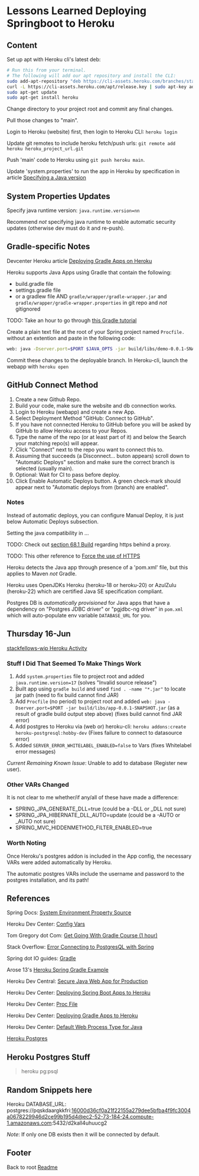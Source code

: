 # Lessons Learned Deploying Springboot to Heroku

## Content

Set up apt with Heroku cli's latest deb:

```sh
# Run this from your terminal.
# The following will add our apt repository and install the CLI:
sudo add-apt-repository "deb https://cli-assets.heroku.com/branches/stable/apt ./"
curl -L https://cli-assets.heroku.com/apt/release.key | sudo apt-key add -
sudo apt-get update
sudo apt-get install heroku
```

Change directory to your project root and commit any final changes.

Pull those changes to "main".

Login to Heroku (website) first, then login to Heroku CLI: `heroku login`

Update git remotes to include heroku fetch/push urls: `git remote add heroku heroku_project_url.git`

Push 'main' code to Heroku using `git push heroku main`.

Update 'system.properties' to run the app in Heroku by specification in article [Specifying a Java version](https://devcenter.heroku.com/articles/java-support#specifying-a-java-version)

## System Properties Updates

Specify java runtime version: `java.runtime.version=nn`

Recommend *not* specifying java runtime to enable automatic security updates (otherwise dev must do it and re-push).

## Gradle-specific Notes

Devcenter Heroku article [Deploying Gradle Apps on Heroku](https://devcenter.heroku.com/articles/deploying-gradle-apps-on-heroku)

Heroku supports Java Apps using Gradle that contain the following:

- build.gradle file
- settings.gradle file
- or a gradlew file AND `gradle/wrapper/gradle-wrapper.jar` and `gradle/wrapper/gradle-wrapper.properties` in git repo and *not* gitignored

TODO: Take an hour to go through [this Gradle tutorial](https://learn.tomgregory.com/courses/get-going-with-gradle)

Create a plain text file at the root of your Spring project named `Procfile.` without an extention and paste in the following code:

```sh
web: java -Dserver.port=$PORT $JAVA_OPTS -jar build/libs/demo-0.0.1-SNAPSHOT.jar
```

Commit these changes to the deployable branch. In Heroku-cli, launch the webapp with `heroku open`

## GitHub Connect Method

1. Create a new Github Repo.
1. Build your code, make sure the website and db connection works.
1. Login to Heroku (webapp) and create a new App.
1. Select Deployment Method "GitHub: Connect to GitHub".
1. If you have not connected Heroku to GitHub before you will be asked by GitHub to allow Heroku access to your Repos.
1. Type the name of the repo (or at least part of it) and below the Search your matching repo(s) will appear.
1. Click "Connect" next to the repo you want to connect this to.
1. Assuming that succeeds (a Disconnect... buton appears) scroll down to "Automatic Deploys" section and make sure the correct branch is selected (usually main).
1. Optional: Wait for CI to pass before deploy.
1. Click Enable Automatic Deploys button. A green check-mark should appear next to "Automatic deploys from (branch) are enabled".

### Notes

Instead of automatic deploys, you can configure Manual Deploy, it is just below Automatic Deploys subsection.

Setting the java compatibility in ...

TODO: Check out [section 68.1 Build](https://docs.spring.io/spring-boot/docs/1.1.4.RELEASE/reference/htmlsingle/#common-application-properties) regarding https behind a proxy.

TODO: This other reference to [Force the use of HTTPS](https://devcenter.heroku.com/articles/preparing-a-spring-boot-app-for-production-on-heroku)

Heroku detects the Java app through presence of a 'pom.xml' file, but this applies to Maven *not* Gradle.

Heroku uses OpenJDKs Heroku (heroku-18 or heroku-20) or AzulZulu (heroku-22) which are certified Java SE specification compliant.

Postgres DB is *automatically provisioned* for Java apps that have a dependency on "Postgres JDBC driver" or "pgjdbc-ng driver" in `pom.xml` which will auto-populate env variable `DATABASE_URL` for you.

## Thursday 16-Jun

[stackfellows-wip Heroku Activity](https://dashboard.heroku.com/apps/stackfellows-wip/activity)

### Stuff I Did That Seemed To Make Things Work

1. Add `system.properties` file to project root and added `java.runtime.version=17` (solves "Invalid source release")
1. Built app using `gradle build` and used `find . -name "*.jar"` to locate jar path (need to fix build cannot find JAR)
1. Add `Procfile` (no period) to project root and added `web: java -Dserver.port=$PORT -jar build/libs/app-0.0.1-SNAPSHOT.jar` (as a result of gradle build output step above) (fixes build cannot find JAR error)
1. Add postgres to Heroku via (web or) heroku-cli: `heroku addons:create heroku-postgresql:hobby-dev` (Fixes failure to connect to datasource error)
1. Added `SERVER_ERROR_WHITELABEL_ENABLED=false` to Vars (fixes Whitelabel error messages)

*Current Remaining Known Issue*: Unable to add to database (Register new user).

### Other VARs Changed

It is not clear to me whether/if any/all of these have made a difference:

- SPRING_JPA_GENERATE_DLL=true (could be a -DLL or _DLL not sure)
- SPRING_JPA_HIBERNATE_DLL_AUTO=update (could be a -AUTO or _AUTO not sure)
- SPRING_MVC_HIDDENMETHOD_FILTER_ENABLED=true

### Worth Noting

Once Heroku's postgres addon is included in the App config, the necessary VARs were added automatically by Heroku.

The automatic postgres VARs include the username and password to the postgres installation, and its path!

## References

Spring Docs: [System Environment Property Source](https://docs.spring.io/spring-framework/docs/current/javadoc-api/org/springframework/core/env/SystemEnvironmentPropertySource.html)

Heroku Dev Center: [Config Vars](https://devcenter.heroku.com/articles/config-vars)

Tom Gregory dot Com: [Get Going With Gradle Course (1 hour)](https://learn.tomgregory.com/courses/get-going-with-gradle)

Stack Overflow: [Error Connecting to PostgresQL with Spring](https://stackoverflow.com/questions/68850665/failed-connection-when-trying-for-heroku-postgresql-with-spring)

Spring dot IO guides: [Gradle](https://spring.io/guides/gs/gradle/)

Arose 13's [Heroku Spring Gradle Example](https://github.com/arose13/Heroku-Spring-Gradle_Example/blob/master/build.gradle)

Heroku Dev Central: [Secure Java Web App for Production](https://devcenter.heroku.com/articles/preparing-a-java-web-app-for-production-on-heroku)

Heroku Dev Center: [Deploying  Spring Boot Apps to Heroku](https://devcenter.heroku.com/articles/deploying-spring-boot-apps-to-heroku)

Heroku Dev Center: [Proc File](https://devcenter.heroku.com/articles/procfile)

Heroku Dev Center: [Deploying Gradle Apps to Heroku](https://devcenter.heroku.com/articles/deploying-gradle-apps-on-heroku)

Heroku Dev Center: [Default Web Process Type for Java](https://devcenter.heroku.com/articles/java-support#default-web-process-type)

[Heroku Postgres](https://elements.heroku.com/addons/heroku-postgresql)

## Heroku Postgres Stuff

> heroku pg:psql


## Random Snippets here

Heroku DATABASE_URL: postgres://pqskdaargkkfri:16000d36cf0a21f22155a279dee5bfba4f9fc3004a0678229946d2ce99b195d4@ec2-52-73-184-24.compute-1.amazonaws.com:5432/d2kall4uhuucg2

*Note*: If only one DB exists then it will be connected by default.

## Footer

Back to root [Readme](../README.html)
